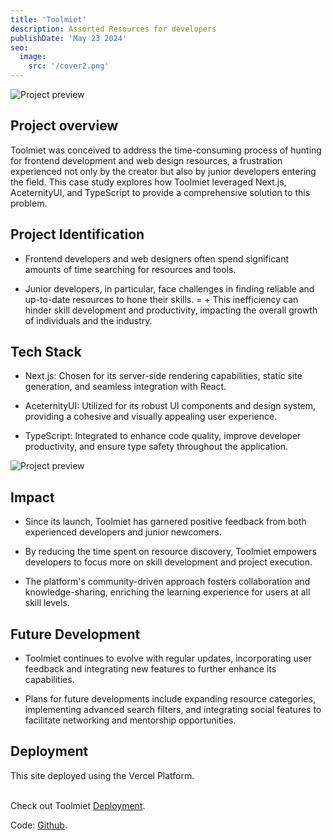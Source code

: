 ```yaml
---
title: 'Toolmiet'
description: Assorted Resources for developers
publishDate: 'May 23 2024'
seo:
  image:
    src: '/cover2.png'
---
```


![Project preview](/cover2.png)

## Project overview
Toolmiet was conceived to address the time-consuming process of hunting for frontend development and web design resources, a frustration experienced not only by the creator but also by junior developers entering the field. This case study explores how Toolmiet leveraged Next.js, AceternityUI, and TypeScript to provide a comprehensive solution to this problem.

## Project Identification

* Frontend developers and web designers often spend significant amounts of time searching for resources and tools.
- Junior developers, in particular, face challenges in finding reliable and up-to-date resources to hone their skills.
= + This inefficiency can hinder skill development and productivity, impacting the overall growth of individuals and the industry.

## Tech Stack

* Next.js: Chosen for its server-side rendering capabilities, static site generation, and seamless integration with React.
- AceternityUI: Utilized for its robust UI components and design system, providing a cohesive and visually appealing user experience.
+ TypeScript: Integrated to enhance code quality, improve developer productivity, and ensure type safety throughout the application.

![Project preview](/resource.png)

## Impact 

* Since its launch, Toolmiet has garnered positive feedback from both experienced developers and junior newcomers.
- By reducing the time spent on resource discovery, Toolmiet empowers developers to focus more on skill development and project execution.
+ The platform's community-driven approach fosters collaboration and knowledge-sharing, enriching the learning experience for users at all skill levels.

## Future Development

* Toolmiet continues to evolve with regular updates, incorporating user feedback and integrating new features to further enhance its capabilities.
- Plans for future developments include expanding resource categories, implementing advanced search filters, and integrating social features to facilitate networking and mentorship opportunities.

## Deployment
This site deployed using the Vercel Platform.

 <br>Check out Toolmiet [Deployment](https://toolmiet.vercel.app/).

Code:  [Github](https://github.com/Jananisankar21419/toolmiet).
